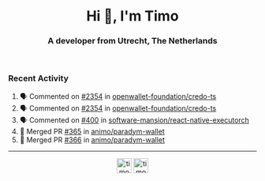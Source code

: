 <h1 align="center">Hi 👋, I'm Timo</h1>
<h3 align="center">A developer from Utrecht, The Netherlands</h3>
<br/>
<!-- https://github.com/rahuldkjain/github-profile-readme-generator --!>

<!--  <p align="left"><img src="https://github-readme-stats.vercel.app/api?username=timoglastra&show_icons=true&count_private=true&" alt="timoglastra" /></p> --!>

<!--
Github language stats
<p align="left"><img src="https://github-readme-stats.vercel.app/api/top-langs/?username=timoglastra&layout=compact" alt="timoglastra" /><p>
-->

<!-- Codestats language stats -->
<!-- <p align="left"><img src="https://codestats-readme.vercel.app/api/top-langs/?username=timoglastra&layout=compact&language_count=12" alt="timoglastra" /><p>    --!>
  
<h3>Recent Activity</h3>

<!--START_SECTION:activity-->
1. 🗣 Commented on [#2354](https://github.com/openwallet-foundation/credo-ts/pull/2354#issuecomment-3185576817) in [openwallet-foundation/credo-ts](https://github.com/openwallet-foundation/credo-ts)
2. 🗣 Commented on [#2354](https://github.com/openwallet-foundation/credo-ts/pull/2354#issuecomment-3185565784) in [openwallet-foundation/credo-ts](https://github.com/openwallet-foundation/credo-ts)
3. 🗣 Commented on [#400](https://github.com/software-mansion/react-native-executorch/issues/400#issuecomment-3184655364) in [software-mansion/react-native-executorch](https://github.com/software-mansion/react-native-executorch)
4. 🎉 Merged PR [#365](https://github.com/animo/paradym-wallet/pull/365) in [animo/paradym-wallet](https://github.com/animo/paradym-wallet)
5. 🎉 Merged PR [#366](https://github.com/animo/paradym-wallet/pull/366) in [animo/paradym-wallet](https://github.com/animo/paradym-wallet)
<!--END_SECTION:activity-->

---

<p align="center">
<a href="https://twitter.com/timoglastra" target="blank"><img align="center" src="https://cdn.jsdelivr.net/npm/simple-icons@3.0.1/icons/twitter.svg" alt="timoglastra" height="30" width="30" /></a>
<a href="https://linkedin.com/in/timoglastra" target="blank"><img align="center" src="https://cdn.jsdelivr.net/npm/simple-icons@3.0.1/icons/linkedin.svg" alt="timoglastra" height="30" width="30" /></a>
</p>



